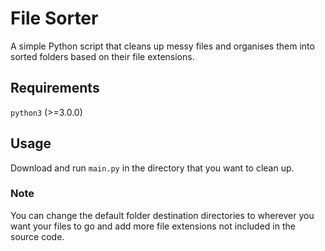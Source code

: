 # File Sorter
A simple Python script that cleans up messy files and organises them into sorted folders based on their file extensions.

## Requirements
`python3` (>=3.0.0)

## Usage
Download and run `main.py` in the directory that you want to clean up.

### Note
You can change the default folder destination directories to wherever you want your files to go and add more file extensions not included in the source code.
